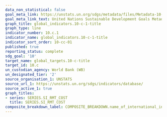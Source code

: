 ```yaml
---
data_non_statistical: false
goal_meta_link: https://unstats.un.org/sdgs/metadata/files/Metadata-10-0C-01.pdf
goal_meta_link_text: United Nations Sustainable Development Goals Metadata (pdf 564kB)
graph_title: global_indicators.10-c-1-title
graph_type: line
indicator_number: 10.c.1
indicator_name: global_indicators.10-c-1-title
indicator_sort_order: 10-cc-01
published: true
reporting_status: complete
sdg_goal: '10'
target_name: global_targets.10-c-title
target_id: 10.c
un_custodian_agency: World Bank (WB)
un_designated_tier: '2'
source_organisation_1: UNSTATS
source_url_1: https://unstats.un.org/sdgs/indicators/database/
source_active_1: true
graph_titles:
- series: SERIES.SI_RMT_COST
  title: SERIES.SI_RMT_COST
composite_breakdown_label: COMPOSITE_BREAKDOWN.name_of_international_institution
---
```


